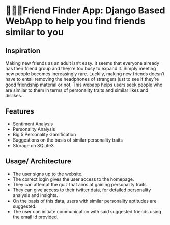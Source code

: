 # 👫👭👬**Friend Finder App: Django Based WebApp to help you find friends similar to you**


## **Inspiration**
Making new friends as an adult isn’t easy. It seems that everyone already has their friend group and they’re too busy to expand it. Simply meeting new people becomes increasingly rare. 
Luckily, making new friends doesn’t have to entail removing the headphones of strangers just to see if they’re good friendship material or not. This webapp helps users seek people who are similar to them in terms of personality traits and similar likes and dislikes.


## **Features**
- Sentiment Analysis
- Personality Analysis
- Big 5 Personality Gamification
- Suggestions on the basis of similar personality traits
- Storage on SQLite3



## **Usage/ Architecture**

- The user signs up to the website.
- The correct login gives the user access to the homepage.
- They can attempt the quiz that aims at gaining personality traits.
- They can give access to their twitter data, for detailed personality analysis and insights. 
- On the basis of this data, users with similar personality aptitudes are suggested.
- The user can initiate communication with said suggested friends using the email id provided.


